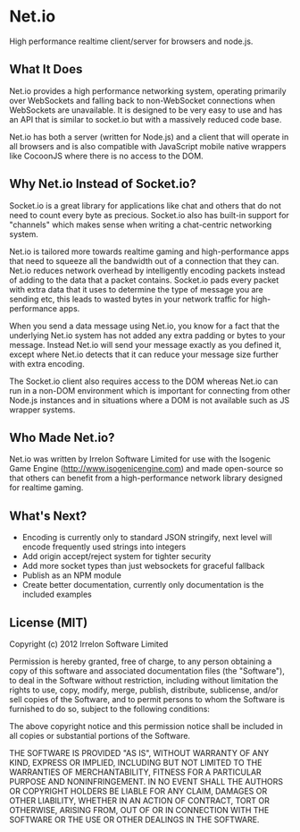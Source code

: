 # Net.io
High performance realtime client/server for browsers and node.js.

## What It Does
Net.io provides a high performance networking system, operating primarily over WebSockets and falling back to
non-WebSocket connections when WebSockets are unavailable. It is designed to be very easy to use and has an API that
is similar to socket.io but with a massively reduced code base.

Net.io has both a server (written for Node.js) and a client that will operate in all browsers and is also compatible
with JavaScript mobile native wrappers like CocoonJS where there is no access to the DOM.

## Why Net.io Instead of Socket.io?
Socket.io is a great library for applications like chat and others that do not need to count every byte as precious.
Socket.io also has built-in support for "channels" which makes sense when writing a chat-centric networking system.

Net.io is tailored more towards realtime gaming and high-performance apps that need to squeeze all the bandwidth out of
a connection that they can. Net.io reduces network overhead by intelligently encoding packets instead of adding to the
data that a packet contains. Socket.io pads every packet with extra data that it uses to determine the type of message
you are sending etc, this leads to wasted bytes in your network traffic for high-performance apps.

When you send a data message using Net.io, you know for a fact that the underlying Net.io system has not added any extra
padding or bytes to your message. Instead Net.io will send your message exactly as you defined it, except where Net.io
detects that it can reduce your message size further with extra encoding.

The Socket.io client also requires access to the DOM whereas Net.io can run in a non-DOM environment which is important
for connecting from other Node.js instances and in situations where a DOM is not available such as JS wrapper systems.

## Who Made Net.io?
Net.io was written by Irrelon Software Limited for use with the Isogenic Game Engine (http://www.isogenicengine.com) and
made open-source so that others can benefit from a high-performance network library designed for realtime gaming.

## What's Next?
* Encoding is currently only to standard JSON stringify, next level will encode frequently used strings into integers
* Add origin accept/reject system for tighter security
* Add more socket types than just websockets for graceful fallback
* Publish as an NPM module
* Create better documentation, currently only documentation is the included examples

## License (MIT)
Copyright (c) 2012 Irrelon Software Limited

Permission is hereby granted, free of charge, to any person obtaining a copy of this software and associated
documentation files (the "Software"), to deal in the Software without restriction, including without limitation the
rights to use, copy, modify, merge, publish, distribute, sublicense, and/or sell copies of the Software, and to permit
persons to whom the Software is furnished to do so, subject to the following conditions:

The above copyright notice and this permission notice shall be included in all copies or substantial portions of the
Software.

THE SOFTWARE IS PROVIDED "AS IS", WITHOUT WARRANTY OF ANY KIND, EXPRESS OR IMPLIED, INCLUDING BUT NOT LIMITED TO THE
WARRANTIES OF MERCHANTABILITY, FITNESS FOR A PARTICULAR PURPOSE AND NONINFRINGEMENT. IN NO EVENT SHALL THE AUTHORS OR
COPYRIGHT HOLDERS BE LIABLE FOR ANY CLAIM, DAMAGES OR OTHER LIABILITY, WHETHER IN AN ACTION OF CONTRACT, TORT OR
OTHERWISE, ARISING FROM, OUT OF OR IN CONNECTION WITH THE SOFTWARE OR THE USE OR OTHER DEALINGS IN THE SOFTWARE.
